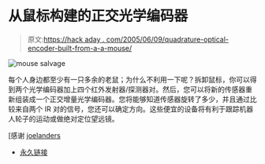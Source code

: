 # 从鼠标构建的正交光学编码器

> 原文:[https://hack aday . com/2005/06/09/quadrature-optical-encoder-built-from-a-a-mouse/](https://hackaday.com/2005/06/09/quadrature-optical-encoder-built-from-a-mouse/)

![mouse salvage](img/c7b629acc83ffcb01cfc5a1aed54c9fd.png)

每个人身边都至少有一只多余的老鼠；为什么不利用一下呢？拆卸鼠标，你可以得到两个光学编码器加上四个红外发射器/探测器对。然后，您可以将新的传感器重新组装成一个正交增量光学编码器。您将能够知道传感器旋转了多少，并且通过比较来自两个 IR 对的信号，您还可以确定方向。这些便宜的设备将有利于跟踪机器人轮子的运动或做绝对定位望远镜。

[感谢 [joelanders](http://www.joelanders.net)

*   [永久链接](http://www.boondog.com/%5Ctutorials%5Cmouse%5CmouseHack.htm)